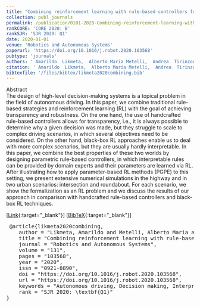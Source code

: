 ```yaml
---
title: "Combining reinforcement learning with rule-based controllers for transparent and general decision-making in autonomous driving"
collection: publ_journals
permalink: /publication/0101-2020-Combining-reinforcement-learning-with-rule-based-controllers-for-transparent-and-general-decision-making-in-autonomous-driving
rankCORE: 'CORE 2020: B'
rankSJR: 'SJR 2020: Q1'
date: 2020-01-01
venue: 'Robotics and Autonomous Systems'
paperurl: 'https://doi.org/10.1016/j.robot.2020.103568'
pubtype: 'journals'
authors: ' Amarildo  Likmeta,  Alberto Maria Metelli,  Andrea  Tirinzoni,  Riccardo  Giol,  Marcello  Restelli, and  Danilo  Romano'
citation: ' Amarildo  Likmeta,  Alberto Maria Metelli,  Andrea  Tirinzoni,  Riccardo  Giol,  Marcello  Restelli, and  Danilo  Romano&quot;Combining reinforcement learning with rule-based controllers for transparent and general decision-making in autonomous driving.&quot; Robotics and Autonomous Systems, 2020'
bibtexfile: '/files/bibtex/likmeta2020combining.bib'
---
```

Abstract
 <br> The design of high-level decision-making systems is a topical problem in the field of autonomous driving. In this paper, we combine traditional rule-based strategies and reinforcement learning (RL) with the goal of achieving transparency and robustness. On the one hand, the use of handcrafted rule-based controllers allows for transparency, i.e., it is always possible to determine why a given decision was made, but they struggle to scale to complex driving scenarios, in which several objectives need to be considered. On the other hand, black-box RL approaches enable us to deal with more complex scenarios, but they are usually hardly interpretable. In this paper, we combine the best properties of these two worlds by designing parametric rule-based controllers, in which interpretable rules can be provided by domain experts and their parameters are learned via RL. After illustrating how to apply parameter-based RL methods (PGPE) to this setting, we present extensive numerical simulations in the highway and in two urban scenarios: intersection and roundabout. For each scenario, we show the formalization as an RL problem and we discuss the results of our approach in comparison with handcrafted rule-based controllers and black-box RL techniques. <br> 

 [[Link](https://doi.org/10.1016/j.robot.2020.103568){:target="_blank"}] [[BibTeX](/files/bibtex/likmeta2020combining.bib){:target="_blank"}] 
<pre> @article{likmeta2020combining,
    author = "Likmeta, Amarildo and Metelli, Alberto Maria and Tirinzoni, Andrea and Giol, Riccardo and Restelli, Marcello and Romano, Danilo",
    title = "Combining reinforcement learning with rule-based controllers for transparent and general decision-making in autonomous driving",
    journal = "Robotics and Autonomous Systems",
    volume = "131",
    pages = "103568",
    year = "2020",
    issn = "0921-8890",
    doi = "https://doi.org/10.1016/j.robot.2020.103568",
    url = "https://doi.org/10.1016/j.robot.2020.103568",
    keywords = "Autonomous driving, Decision making, Interpretability, Reinforcement learning, Parameter-based exploration",
    rank = "SJR 2020: \textbf{Q1}"
} </pre>
